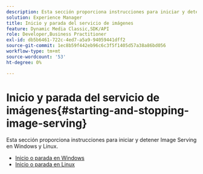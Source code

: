 ```yaml
---
description: Esta sección proporciona instrucciones para iniciar y detener Image Serving en Windows y Linux.
solution: Experience Manager
title: Inicio y parada del servicio de imágenes
feature: Dynamic Media Classic,SDK/API
role: Developer,Business Practitioner
exl-id: db5b6461-722c-4ed7-a5a9-94059441dff2
source-git-commit: 1ec8b59f442eb96c6c3f5f1405d57a38a86bd056
workflow-type: tm+mt
source-wordcount: '53'
ht-degree: 0%

---
```


# Inicio y parada del servicio de imágenes{#starting-and-stopping-image-serving}

Esta sección proporciona instrucciones para iniciar y detener Image Serving en Windows y Linux.

* [Inicio o parada en Windows](t-startstop-windows.md)
* [Inicio o parada en Linux](t-startstop-linux.md)

